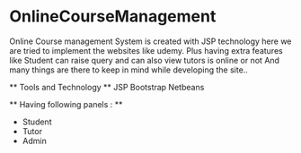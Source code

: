 # OnlineCourseManagement

Online Course management System is created with JSP technology here we are tried to implement the websites like udemy.
Plus having extra features like Student can raise query and can also view tutors is online or not 
And many things are there to keep in mind while developing the site..

** Tools and Technology **
JSP
Bootstrap
Netbeans

** Having following panels : **
* Student
* Tutor
* Admin

